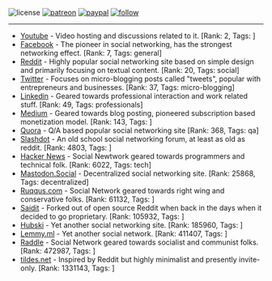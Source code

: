 ![license](https://img.shields.io/github/license/prahladyeri/siterank-stats.svg)
[![patreon](https://img.shields.io/badge/Patreon-brown.svg?logo=patreon)](https://www.patreon.com/prahladyeri)
[![paypal](https://img.shields.io/badge/PayPal-blue.svg?logo=paypal)](https://www.paypal.com/cgi-bin/webscr?cmd=_s-xclick&hosted_button_id=JM8FUXNFUK6EU)
[![follow](https://img.shields.io/twitter/follow/prahladyeri.svg?style=social)](https://twitter.com/prahladyeri)

---
- [Youtube](https://www.youtube.com/) - Video hosting and discussions related to it. [Rank: 2, Tags: ]
- [Facebook](https://www.facebook.com/) - The pioneer in social networking, has the strongest networking effect. [Rank: 7, Tags: general]
- [Reddit](https://www.reddit.com) - Highly popular social networking site based on simple design and primarily focusing on textual content. [Rank: 20, Tags: social]
- [Twitter](https://twitter.com/) - Focuses on micro-blogging posts called "tweets", popular with entrepreneurs and businesses. [Rank: 37, Tags: micro-blogging]
- [Linkedin](https://www.linkedin.com/) - Geared towards professional interaction and work related stuff. [Rank: 49, Tags: professionals]
- [Medium](https://medium.com/) - Geared towards blog posting, pioneered subscription based monetization model. [Rank: 143, Tags: ]
- [Quora](https://www.quora.com/) - Q/A based popular social networking site [Rank: 368, Tags: qa]
- [Slashdot](https://slashdot.org/) - An old school social networking forum, at least as old as reddit. [Rank: 4803, Tags: ]
- [Hacker News](https://news.ycombinator.com) - Social Newtwork geared towards programmers and technical folk. [Rank: 6022, Tags: tech]
- [Mastodon.Social](https://mastodon.social/) - Decentralized social networking site. [Rank: 25868, Tags: decentralized]
- [Ruqqus.com](https://ruqqus.com/) - Social Network geared towards right wing and conservative folks. [Rank: 61132, Tags: ]
- [Saidit](https://saidit.net/) - Forked out of open source Reddit when back in the days when it decided to go proprietary. [Rank: 105932, Tags: ]
- [Hubski](https://hubski.com/) - Yet another social networking site. [Rank: 185960, Tags: ]
- [Lemmy.ml](https://lemmy.ml/) - Yet another social network. [Rank: 411407, Tags: ]
- [Raddle](https://raddle.me/) - Social Network geared towards socialist and communist folks. [Rank: 472987, Tags: ]
- [tildes.net](https://tildes.net/) - Inspired by Reddit but highly minimalist and presently invite-only. [Rank: 1331143, Tags: ]

